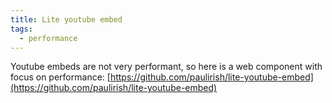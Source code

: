 ```yaml
---
title: Lite youtube embed
tags:
  - performance
---
```


Youtube embeds are not very performant, so here is a web component with focus on performance:
[https://github.com/paulirish/lite-youtube-embed](https://github.com/paulirish/lite-youtube-embed)
